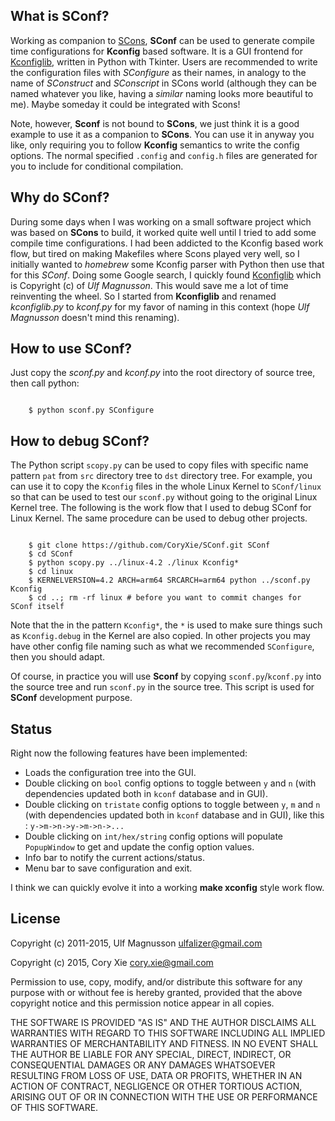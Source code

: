 ## What is SConf?

Working as companion to [SCons](http://www.scons.org/), **SConf** can be used to generate compile time configurations for **Kconfig** based software. It is a GUI frontend for [Kconfiglib](https://github.com/ulfalizer/Kconfiglib), written in Python with Tkinter. Users are recommended to write the configuration files with *SConfigure* as their names, in analogy to the name of *SConstruct* and *SConscript* in SCons world (although they can be named whatever you like, having a *similar* naming looks more beautiful to me). Maybe someday it could be integrated with Scons!

Note, however, **Sconf** is not bound to **SCons**, we just think it is a good example to use it as a companion to **SCons**. You can use it in anyway you like, only requiring you to follow **Kconfig** semantics to write the config options. The normal specified `.config` and `config.h` files are generated for you to include for conditional compilation.

## Why do SConf?

During some days when I was working on a small software project which was based on **SCons** to build, it worked quite well until I tried to add some compile time configurations. I had been addicted to the Kconfig based work flow, but tired on making Makefiles where Scons played very well, so I initially wanted to *homebrew* some Kconfig parser with Python then use that for this *SConf*. Doing some Google search, I quickly found [Kconfiglib](https://github.com/ulfalizer/Kconfiglib) which is Copyright (c) of *Ulf Magnusson*. This would save me a lot of time reinventing the wheel. So I started from **Kconfiglib** and renamed *kconfiglib.py* to *kconf.py* for my favor of naming in this context (hope *Ulf Magnusson* doesn't mind this renaming).

## How to use SConf?

Just copy the *sconf.py* and *kconf.py* into the root directory of source tree, then call python:

```console

    $ python sconf.py SConfigure 

```

## How to debug SConf?

The Python script `scopy.py` can be used to copy files with specific name pattern `pat` from `src` directory tree to `dst` directory tree. For example, you can use it to copy the `Kconfig` files in the whole Linux Kernel to `SConf/linux` so that can be used to test our `sconf.py` without going to the original Linux Kernel tree. The following is the work flow that I used to debug SConf for Linux Kernel. The same procedure can be used to debug other projects. 

```console

	$ git clone https://github.com/CoryXie/SConf.git SConf
	$ cd SConf
	$ python scopy.py ../linux-4.2 ./linux Kconfig*
	$ cd linux
	$ KERNELVERSION=4.2 ARCH=arm64 SRCARCH=arm64 python ../sconf.py Kconfig
	$ cd ..; rm -rf linux # before you want to commit changes for SConf itself

```

Note that the in the pattern `Kconfig*`, the `*` is used to make sure things such as `Kconfig.debug` in the Kernel are also copied. In other projects you may have other config file naming such as what we recommended `SConfigure`, then you should adapt.

Of course, in practice you will use **Sconf** by copying `sconf.py`/`kconf.py` into the source tree and run `sconf.py` in the source tree. This script is used for **SConf** development purpose.


## Status

Right now the following features have been implemented:

* Loads the configuration tree into the GUI.
* Double clicking on `bool` config options to toggle between `y` and `n` (with dependencies updated both in `kconf` database and in GUI).
* Double clicking on `tristate` config options to toggle between `y`, `m` and `n` (with dependencies updated both in `kconf` database and in GUI), like this : `y->m->n->y->m->n->...`
* Double clicking on `int/hex/string` config options will populate `PopupWindow` to get and update the config option values.
* Info bar to notify the current actions/status.
* Menu bar to save configuration and exit.

I think we can quickly evolve it into a working **make xconfig** style work flow.

## License

Copyright (c) 2011-2015, Ulf Magnusson ulfalizer@gmail.com

Copyright (c) 2015, Cory Xie cory.xie@gmail.com

Permission to use, copy, modify, and/or distribute this software for any purpose with or without fee is hereby granted, provided that the above copyright notice and this permission notice appear in all copies.

THE SOFTWARE IS PROVIDED "AS IS" AND THE AUTHOR DISCLAIMS ALL WARRANTIES WITH REGARD TO THIS SOFTWARE INCLUDING ALL IMPLIED WARRANTIES OF MERCHANTABILITY AND FITNESS. IN NO EVENT SHALL THE AUTHOR BE LIABLE FOR ANY SPECIAL, DIRECT, INDIRECT, OR CONSEQUENTIAL DAMAGES OR ANY DAMAGES WHATSOEVER RESULTING FROM LOSS OF USE, DATA OR PROFITS, WHETHER IN AN ACTION OF CONTRACT, NEGLIGENCE OR OTHER TORTIOUS ACTION, ARISING OUT OF OR IN CONNECTION WITH THE USE OR PERFORMANCE OF THIS SOFTWARE.